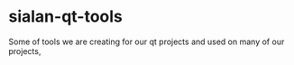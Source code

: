sialan-qt-tools
===============

Some of tools we are creating for our qt projects and used on many of our projects,
